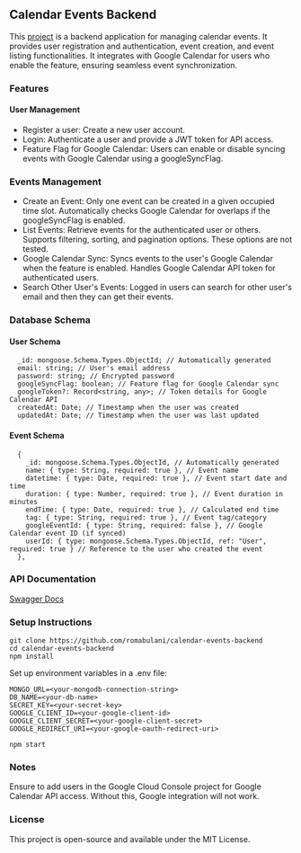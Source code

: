 
## Calendar Events Backend
This [project](https://calendarevents-backend.vercel.app/) is a backend application for managing calendar events. It provides user registration and authentication, event creation, and event listing functionalities. It integrates with Google Calendar for users who enable the feature, ensuring seamless event synchronization.

### Features
#### User Management
- Register a user: Create a new user account.
- Login: Authenticate a user and provide a JWT token for API access.
- Feature Flag for Google Calendar: Users can enable or disable syncing events with Google Calendar using a googleSyncFlag.
  
### Events Management
- Create an Event: Only one event can be created in a given occupied time slot. Automatically checks Google Calendar for overlaps if the googleSyncFlag is enabled.
- List Events: Retrieve events for the authenticated user or others. Supports filtering, sorting, and pagination options. These options are not tested.
- Google Calendar Sync: Syncs events to the user's Google Calendar when the feature is enabled. Handles Google Calendar API token for authenticated users.
- Search Other User's Events: Logged in users can search for other user's email and then they can get their events.

### Database Schema
#### User Schema
```
  _id: mongoose.Schema.Types.ObjectId; // Automatically generated
  email: string; // User's email address
  password: string; // Encrypted password
  googleSyncFlag: boolean; // Feature flag for Google Calendar sync
  googleToken?: Record<string, any>; // Token details for Google Calendar API
  createdAt: Date; // Timestamp when the user was created
  updatedAt: Date; // Timestamp when the user was last updated
```

#### Event Schema

```
  {
    _id: mongoose.Schema.Types.ObjectId, // Automatically generated
    name: { type: String, required: true }, // Event name
    datetime: { type: Date, required: true }, // Event start date and time
    duration: { type: Number, required: true }, // Event duration in minutes
    endTime: { type: Date, required: true }, // Calculated end time
    tag: { type: String, required: true }, // Event tag/category
    googleEventId: { type: String, required: false }, // Google Calendar event ID (if synced)
    userId: { type: mongoose.Schema.Types.ObjectId, ref: "User", required: true } // Reference to the user who created the event
  },
```

### API Documentation
[Swagger Docs](https://calendarevents-backend.vercel.app/api-docs/)

### Setup Instructions
```
git clone https://github.com/romabulani/calendar-events-backend
cd calendar-events-backend
npm install
```

Set up environment variables in a .env file:
```
MONGO_URL=<your-mongodb-connection-string>
DB_NAME=<your-db-name>
SECRET_KEY=<your-secret-key>
GOOGLE_CLIENT_ID=<your-google-client-id>
GOOGLE_CLIENT_SECRET=<your-google-client-secret>
GOOGLE_REDIRECT_URI=<your-google-oauth-redirect-uri>
```
```
npm start
```

### Notes
Ensure to add users in the Google Cloud Console project for Google Calendar API access. Without this, Google integration will not work.

### License
This project is open-source and available under the MIT License.
